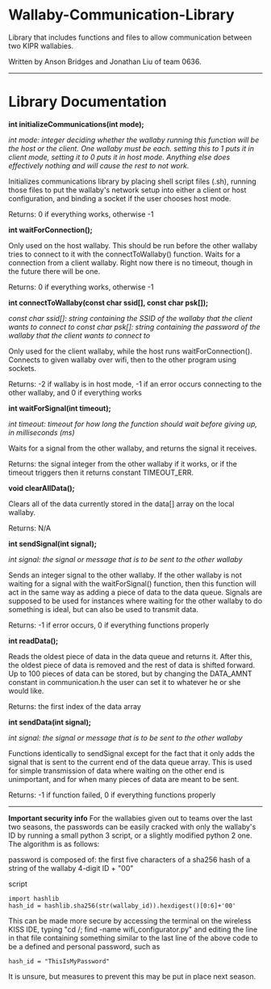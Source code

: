 # Wallaby-Communication-Library
Library that includes functions and files to allow communication between two KIPR wallabies.

Written by Anson Bridges and Jonathan Liu of team 0636.

_________________________________________

# Library Documentation

**int initializeCommunications(int mode);**

*int mode: integer deciding whether the wallaby running this function will be the host or the client. One wallaby must be each. setting this to 1 puts it in client mode, setting it to 0 puts it in host mode. Anything else does effectively nothing and will cause the rest to not work.*

Initializes communications library by placing shell script files (.sh), running those files to put the wallaby's network setup into either a client or host configuration, and binding a socket if the user chooses host mode.

Returns: 0 if everything works, otherwise -1


**int waitForConnection();**

Only used on the host wallaby. This should be run before the other wallaby tries to connect to it with the connectToWallaby() function. Waits for a connection from a client wallaby. Right now there is no timeout, though in the future there will be one.

Returns: 0 if everything works, otherwise -1


**int connectToWallaby(const char ssid[], const char psk[]);**

*const char ssid[]: string containing the SSID of the wallaby that the client wants to connect to
const char psk[]: string containing the password of the wallaby that the client wants to connect to*

Only used for the client wallaby, while the host runs waitForConnection(). Connects to given wallaby over wifi, then to the other program using sockets.

Returns: -2 if wallaby is in host mode, -1 if an error occurs connecting to the other wallaby, and 0 if everything works


**int waitForSignal(int timeout);**

*int timeout: timeout for how long the function should wait before giving up, in milliseconds (ms)*

Waits for a signal from the other wallaby, and returns the signal it receives. 

Returns: the signal integer from the other wallaby if it works, or if the timeout triggers then it returns constant TIMEOUT_ERR.


**void clearAllData();**

Clears all of the data currently stored in the data[] array on the local wallaby.

Returns: N/A


**int sendSignal(int signal);**

*int signal: the signal or message that is to be sent to the other wallaby*

Sends an integer signal to the other wallaby. If the other wallaby is not waiting for a signal with the waitForSignal() function, then this function will act in the same way as adding a piece of data to the data queue. Signals are supposed to be used for instances where waiting for the other wallaby to do something is ideal, but can also be used to transmit data.

Returns: -1 if error occurs, 0 if everything functions properly


**int readData();**

Reads the oldest piece of data in the data queue and returns it. After this, the oldest piece of data is removed and the rest of data is shifted forward. Up to 100 pieces of data can be stored, but by changing the DATA_AMNT constant in communication.h the user can set it to whatever he or she would like.

Returns: the first index of the data array


**int sendData(int signal);**

*int signal: the signal or message that is to be sent to the other wallaby*

Functions identically to sendSignal except for the fact that it only adds the signal that is sent to the current end of the data queue array. This is used for simple transmission of data where waiting on the other end is unimportant, and for when many pieces of data are meant to be sent.

Returns: -1 if function failed, 0 if everything functions properly


________________

**Important security info**
For the wallabies given out to teams over the last two seasons, the passwords can be easily cracked with only the wallaby's ID by running a small python 3 script, or a slightly modified python 2 one. The algorithm is as follows:

password is composed of: the first five characters of a sha256 hash of a string of the wallaby 4-digit ID + "00"

script
```
import hashlib
hash_id = hashlib.sha256(str(wallaby_id)).hexdigest()[0:6]+'00'
```
This can be made more secure by accessing the terminal on the wireless KISS IDE, typing "cd /; find -name wifi_configurator.py" and editing the line in that file containing something similar to the last line of the above code to be a defined and personal password, such as
```
hash_id = "ThisIsMyPassword"
```
It is unsure, but measures to prevent this may be put in place next season.
